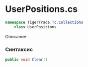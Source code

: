 
# UserPositions.cs
```csharp
namespace TigerTrade.Tc.Collections  
    class UserPositions
```

Описание

### Синтаксис
```csharp
public void Clear()
```


                    
                    